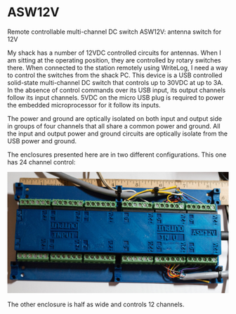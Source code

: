 # ASW12V
Remote controllable multi-channel DC switch
ASW12V: antenna switch for 12V

My shack has a number of 12VDC controlled circuits for antennas. When
I am sitting at the operating position, they are
 controlled by rotary switches there. 
When connected to the station remotely using WriteLog, I need a way to 
control the switches from the shack PC. This device is a USB controlled
solid-state multi-channel DC switch that controls up to 30VDC
at up to 3A. In the absence of control commands over its USB input,
its output channels follow its input channels. 5VDC on the micro
USB plug is required to power the embedded microprocessor for it
follow its inputs.

The power and ground are optically isolated on both input and output side
in groups of four channels that all share a common power and ground.
All the input and output power and ground circuits are optically isolate
from the USB power and ground.

The enclosures presented here are in two different configurations. This one
has 24 channel control:
<p align='center'><img src='Picture24Channel.jpg' alt='Picture24Channel.jpg'/></p>

The other enclosure is half as wide and controls 12 channels.

